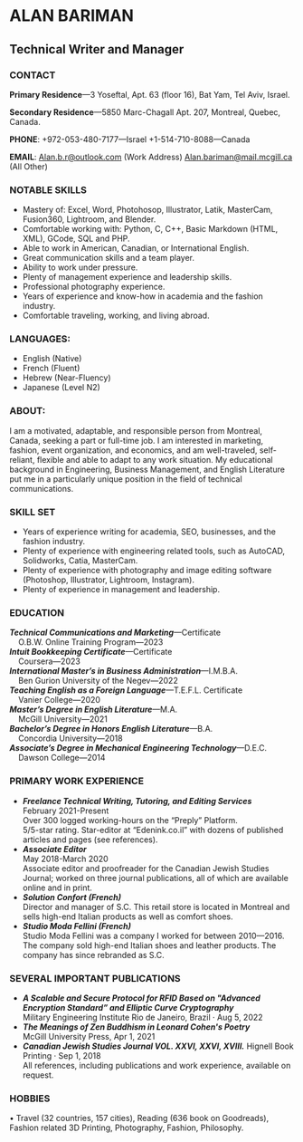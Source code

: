 # ALAN BARIMAN

## Technical Writer and Manager<br />

### CONTACT<br />
<b>Primary Residence</b>—3 Yoseftal, Apt. 63 (floor 16), Bat Yam, Tel Aviv, Israel.

<b>Secondary Residence</b>—5850 Marc-Chagall Apt. 207, Montreal, Quebec, Canada.

<b>PHONE</b>:</b>
+972-053-480-7177—Israel
+1-514-710-8088—Canada

<b>EMAIL</b>:
Alan.b.r@outlook.com (Work Address)
Alan.bariman@mail.mcgill.ca (All Other)<br />

### NOTABLE SKILLS
* Mastery of: Excel, Word, Photohosop, Illustrator, Latik, MasterCam, Fusion360, Lightroom, and Blender.<br />
* Comfortable working with: Python, C, C++, Basic Markdown (HTML, XML), GCode, SQL and PHP.<br />
* Able to work in American, Canadian, or International English.<br />
* Great communication skills and a team player.<br />
* Ability to work under pressure.<br />
* Plenty of management experience and leadership skills.<br />
* Professional photography experience.<br />
* Years of experience and know-how in academia and the fashion industry.<br />
* Comfortable traveling, working, and living abroad. <br />

### LANGUAGES:<br />
* English (Native)<br />
* French (Fluent)<br />
* Hebrew (Near-Fluency)<br />
* Japanese (Level N2)<br/>

### ABOUT: <br />
I am a motivated, adaptable, and responsible person from Montreal, Canada, seeking a part or full-time job. I am interested in marketing, fashion, event organization, and economics, and am well-traveled, self-reliant, flexible and able to adapt to any work situation. My educational background in Engineering, Business Management, and English Literature put me in a particularly unique position in the field of technical communications.<br />

### SKILL SET<br />
* Years of experience writing for academia, SEO, businesses, and the fashion industry. <br />
* Plenty of experience with engineering related tools, such as AutoCAD, Solidworks, Catia, MasterCam.  <br />
* Plenty of experience with photography and image editing software (Photoshop, Illustrator, Lightroom, Instagram). <br />
* Plenty of experience in management and leadership. <br />

### EDUCATION<br />
<b><i>Technical Communications and Marketing</b></i>—Certificate<br />
    &nbsp; &nbsp; O.B.W. Online Training Program—2023<br />
<b><i>Intuit Bookkeeping Certificate</b></i>—Certificate<br />
    &nbsp; &nbsp; Coursera—2023<br />
<b><i>International Master’s in Business Administration</b></i>—I.M.B.A.<br />
    &nbsp; &nbsp; Ben Gurion University of the Negev—2022<br />
<b><i>Teaching English as a Foreign Language</b></i>—T.E.F.L. Certificate<br />
   &nbsp; &nbsp;  Vanier College—2020<br />
<b><i>Master’s Degree in English Literature</b></i>—M.A.<br />
  &nbsp; &nbsp;   McGill University—2021<br />
<b><i>Bachelor’s Degree in Honors English Literature</b></i>—B.A.<br />
   &nbsp; &nbsp;  Concordia University—2018<br />
<b><i>Associate’s Degree in Mechanical Engineering Technology</b></i>—D.E.C.<br />
    &nbsp; &nbsp; Dawson College—2014<br />
     
### PRIMARY WORK EXPERIENCE <br />
* <b><i>Freelance Technical Writing, Tutoring, and Editing Services</b></i><br />
February 2021-Present<br />
Over 300 logged working-hours on the “Preply” Platform. <br />
5/5-star rating. Star-editor at “Edenink.co.il” with dozens of published articles and pages (see references).<br />
* <b><i>Associate Editor</b></i><br />
May 2018-March 2020<br />
Associate editor and proofreader for the Canadian Jewish Studies Journal; worked on three journal publications, all of which are available online and in print.<br />
* <b><i>Solution Confort (French)</b></i><br />
Director and manager of S.C. This retail store is located in Montreal and sells high-end Italian products as well as comfort shoes. <br />
* <b><i>Studio Moda Fellini (French)</b></i><br />
Studio Moda Fellini was a company I worked for between 2010—2016. The company sold high-end Italian shoes and leather products. The company has since rebranded as S.C.<br />

### SEVERAL IMPORTANT PUBLICATIONS<br />
* <b><i>A Scalable and Secure Protocol for RFID Based on "Advanced Encryption Standard” and Elliptic Curve Cryptography</b></i>  <br />
Military Engineering Institute Rio de Janeiro, Brazil · Aug 5, 2022<br />
* <b><i>The Meanings of Zen Buddhism in Leonard Cohen's Poetry</b></i><br />
McGill University Press, Apr 1, 2021<br />
* <b><i>Canadian Jewish Studies Journal VOL. XXVI, XXVI, XVIII.</b></i>
Hignell Book Printing · Sep 1, 2018 <br/>
All references, including publications and work experience, available on request.
### HOBBIES
•	Travel (32 countries, 157 cities), Reading (636 book on Goodreads), Fashion related 3D Printing, Photography, Fashion, Philosophy. 

